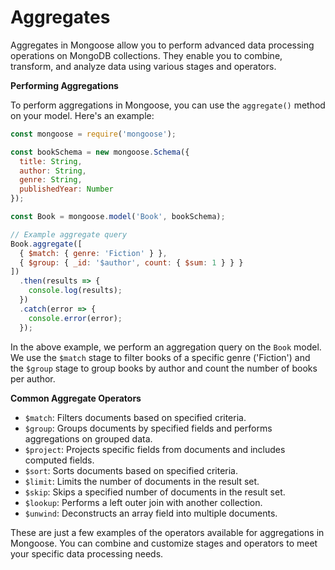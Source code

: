 # Aggregates

Aggregates in Mongoose allow you to perform advanced data processing operations on MongoDB collections. They enable you to combine, transform, and analyze data using various stages and operators.

**Performing Aggregations**

To perform aggregations in Mongoose, you can use the `aggregate()` method on your model. Here's an example:

```javascript
const mongoose = require('mongoose');

const bookSchema = new mongoose.Schema({
  title: String,
  author: String,
  genre: String,
  publishedYear: Number
});

const Book = mongoose.model('Book', bookSchema);

// Example aggregate query
Book.aggregate([
  { $match: { genre: 'Fiction' } },
  { $group: { _id: '$author', count: { $sum: 1 } } }
])
  .then(results => {
    console.log(results);
  })
  .catch(error => {
    console.error(error);
  });
```

In the above example, we perform an aggregation query on the `Book` model. We use the `$match` stage to filter books of a specific genre ('Fiction') and the `$group` stage to group books by author and count the number of books per author.

**Common Aggregate Operators**

- `$match`: Filters documents based on specified criteria.
- `$group`: Groups documents by specified fields and performs aggregations on grouped data.
- `$project`: Projects specific fields from documents and includes computed fields.
- `$sort`: Sorts documents based on specified criteria.
- `$limit`: Limits the number of documents in the result set.
- `$skip`: Skips a specified number of documents in the result set.
- `$lookup`: Performs a left outer join with another collection.
- `$unwind`: Deconstructs an array field into multiple documents.

These are just a few examples of the operators available for aggregations in Mongoose. You can combine and customize stages and operators to meet your specific data processing needs.